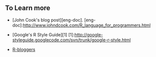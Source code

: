 To Learn more
-
* [John Cook's blog post][eng-doc].
[eng-doc]:http://www.johndcook.com/R_language_for_programmers.html
* [Google's R Style Guide][1]
[1]:http://google-styleguide.googlecode.com/svn/trunk/google-r-style.html

* [R-bloggers](http://www.r-bloggers.com/)

